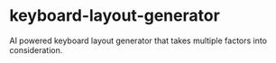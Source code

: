 # keyboard-layout-generator
AI powered keyboard layout generator that takes multiple factors into consideration.
